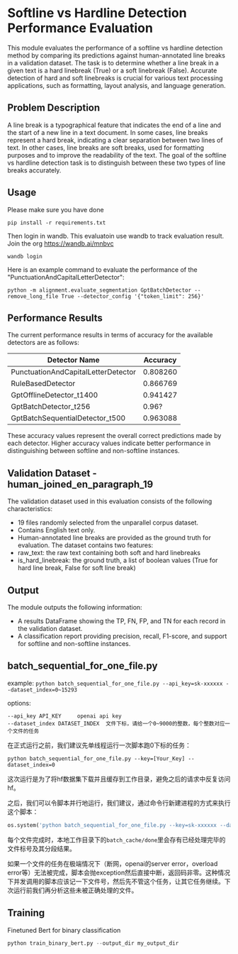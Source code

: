 # Softline vs Hardline Detection Performance Evaluation

This module evaluates the performance of a softline vs hardline detection method by comparing its predictions against human-annotated line breaks in a validation dataset. The task is to determine whether a line break in a given text is a hard linebreak (True) or a soft linebreak (False). Accurate detection of hard and soft linebreaks is crucial for various text processing applications, such as formatting, layout analysis, and language generation.

## Problem Description
A line break is a typographical feature that indicates the end of a line and the start of a new line in a text document. In some cases, line breaks represent a hard break, indicating a clear separation between two lines of text. In other cases, line breaks are soft breaks, used for formatting purposes and to improve the readability of the text. The goal of the softline vs hardline detection task is to distinguish between these two types of line breaks accurately.

## Usage
Please make sure you have done
```
pip install -r requirements.txt
```

Then login in wandb. This evaluatoin use wandb to track evaluation result. Join the org https://wandb.ai/mnbvc
```
wandb login
```

Here is an example command to evaluate the performance of the "PunctuationAndCapitalLetterDetector":
```
python -m alignment.evaluate_segmentation GptBatchDetector --remove_long_file True --detector_config '{"token_limit": 256}'
```

## Performance Results
The current performance results in terms of accuracy for the available detectors are as follows:

| Detector Name                        | Accuracy |
|--------------------------------------|----------|
| PunctuationAndCapitalLetterDetector  | 0.808260 |
| RuleBasedDetector                    | 0.866769 |
| GptOfflineDetector_t1400             | 0.941427 |
| GptBatchDetector_t256                | 0.96?    |
| GptBatchSequentialDetector_t500      | 0.963088 |


These accuracy values represent the overall correct predictions made by each detector. Higher accuracy values indicate better performance in distinguishing between softline and non-softline instances.

## Validation Dataset - human_joined_en_paragraph_19
The validation dataset used in this evaluation consists of the following characteristics:
- 19 files randomly selected from the unparallel corpus dataset.
- Contains English text only.
- Human-annotated line breaks are provided as the ground truth for evaluation.
The dataset contains two features:
- raw_text: the raw text containing both soft and hard linebreaks
- is_hard_linebreak: the ground truth, a list of boolean values (True for hard line break, False for soft line break)

## Output
The module outputs the following information:
- A results DataFrame showing the TP, FN, FP, and TN for each record in the validation dataset.
- A classification report providing precision, recall, F1-score, and support for softline and non-softline instances.


## batch_sequential_for_one_file.py

example: `python batch_sequential_for_one_file.py --api_key=sk-xxxxxx --dataset_index=0~15293`


options:

    --api_key API_KEY     openai api key
    --dataset_index DATASET_INDEX  文件下标，请给一个0~9000的整数，每个整数对应一个文件的任务

在正式运行之前，我们建议先单线程运行一次脚本跑0下标的任务：

```
python batch_sequential_for_one_file.py --key=[Your_Key] --dataset_index=0
```

这次运行是为了将hf数据集下载并且缓存到工作目录，避免之后的请求中反复访问hf。

之后，我们可以令脚本并行地运行，我们建议，通过命令行新建进程的方式来执行这个脚本：

```python
os.system('python batch_sequential_for_one_file.py --key=sk-xxxxxx --dataset_index=0~15293')
```

每个文件完成时，本地工作目录下的`batch_cache/done`里会存有已经处理完毕的文件标号及其分段结果。

如果一个文件的任务在极端情况下（断网，openai的server error，overload error等）无法被完成，脚本会抛exception然后直接中断，返回码非零。这种情况下并发调用的脚本应该记一下文件号，然后先不管这个任务，让其它任务继续。下次运行前我们再分析这些未被正确处理的文件。


## Training

Finetuned Bert for binary classification
```python
python train_binary_bert.py --output_dir my_output_dir
```
